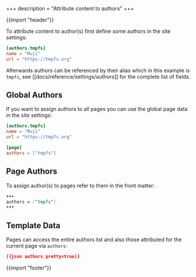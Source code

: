 +++
description = "Attribute content to authors"
+++

{{import "header"}}

To attribute content to author(s) first define some authors in the site settings:

```toml
[authors.tmpfs]
name = "Muji"
url = "https://tmpfs.org"
```

Afterwards authors can be referenced by their alias which in this example is `tmpfs`, see [[docs/reference/settings/authors]] for the complete list of fields.

## Global Authors

If you want to assign authors to all pages you can use the global page data in the site settings:

```toml
[authors.tmpfs]
name = "Muji"
url = "https://tmpfs.org"

[page]
authors = ["tmpfs"]
```

## Page Authors

To assign author(s) to pages refer to them in the front matter:

```markdown
+++
authors = ["tmpfs"]
+++
```

## Template Data

Pages can access the entire authors list and also those attributed for the current page via `authors`:

```json
{{json authors pretty=true}}
```

{{import "footer"}}
